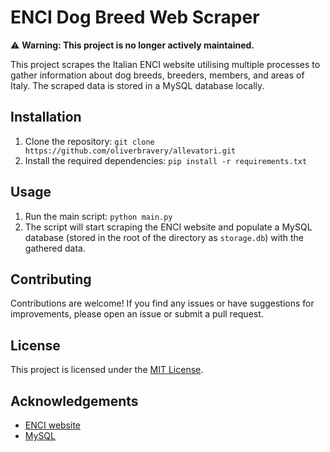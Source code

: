# ENCI Dog Breed Web Scraper
⚠️ **Warning: This project is no longer actively maintained.**

This project scrapes the Italian ENCI website utilising multiple processes to gather information about dog breeds, breeders, members, and areas of Italy. The scraped data is stored in a MySQL database locally.

## Installation
1. Clone the repository: `git clone https://github.com/oliverbravery/allevatori.git`
2. Install the required dependencies: `pip install -r requirements.txt`

## Usage
1. Run the main script: `python main.py`
2. The script will start scraping the ENCI website and populate a MySQL database (stored in the root of the directory as `storage.db`) with the gathered data.

## Contributing
Contributions are welcome! If you find any issues or have suggestions for improvements, please open an issue or submit a pull request.

## License
This project is licensed under the [MIT License](LICENSE).

## Acknowledgements
- [ENCI website](https://www.enci.it/)
- [MySQL](https://www.mysql.com/)
